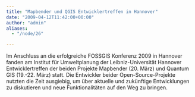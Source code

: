```yaml
---
title: "Mapbender und QGIS Entwicklertreffen in Hannover"
date: "2009-04-12T11:42:00+00:00"
author: "admin"
aliases:
  - "/node/26"

---
```


<p>Im Anschluss an die erfolgreiche FOSSGIS Konferenz 2009 in Hannover fanden am Institut für Umweltplanung der Leibniz-Universität Hannover Entwicklertreffen der beiden Projekte Mapbender (20. März) und Quantum GIS (19.-22. März) statt. Die Entwickler beider Open-Source-Projekte nutzten die Zeit ausgiebig, um über aktuelle und zukünftige Entwicklungen zu diskutieren und neue Funktionalitäten auf den Weg zu bringen.</p>
